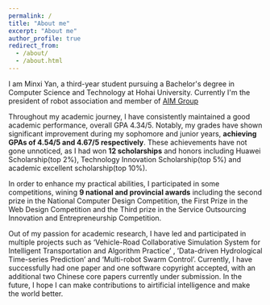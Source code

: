 ```yaml
---
permalink: /
title: "About me"
excerpt: "About me"
author_profile: true
redirect_from: 
  - /about/
  - /about.html
---
```

I am Minxi Yan, a third-year student pursuing a Bachelor's degree in Computer Science and Technology at Hohai University. Currently I'm the president of robot association and member of [AIM Group](https://multimodality.group/) 

Throughout my academic journey, I have consistently maintained a good academic performance, overall GPA 4.34/5. Notably, my grades have shown significant improvement during my sophomore and junior years, **achieving GPAs of 4.54/5 and 4.67/5 respectively**. These achievements have not gone unnoticed, as I had won **12 scholarships** and honors including Huawei Scholarship(top 2%), Technology Innovation Scholarship(top 5%) and academic excellent scholarship(top 10%). 

In order to enhance my practical abilities, I participated in some competitions, wining **9 national and provincial awards** including the second prize in the National Computer Design Competition, the First Prize in the Web Design Competition and the Third prize in the Service Outsourcing Innovation and Entrepreneurship Competition. 

Out of my passion for academic research, I have led and participated in multiple projects such as ‘Vehicle-Road Collaborative Simulation System for Intelligent Transportation and Algorithm Practice’ , ’Data-driven Hydrological Time-series Prediction’ and ‘Multi-robot Swarm Control’. Currently, I have successfully had one paper and one software copyright accepted, with an additional two Chinese core papers currently under submission. In the future, I hope I can make contributions to airtificial intelligence and make the world better.<br>


<script type="text/javascript" src="//rf.revolvermaps.com/0/0/6.js?i=5ai0e4zmyoa&amp;m=7&amp;c=e63100&amp;cr1=ffffff&amp;f=arial&amp;l=0&amp;bv=90&amp;lx=-420&amp;ly=420&amp;hi=20&amp;he=7&amp;hc=a8ddff&amp;rs=80" async="async"></script>
